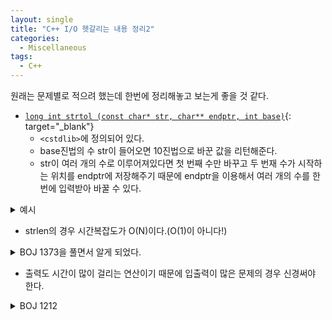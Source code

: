 ```yaml
---
layout: single
title: "C++ I/O 헷갈리는 내용 정리2"
categories:
  - Miscellaneous
tags:
  - C++
---
```

원래는 문제별로 적으려 했는데 한번에 정리해놓고 보는게 좋을 것 같다.

- [`long int strtol (const char* str, char** endptr, int base)`](http://www.cplusplus.com/reference/cstdlib/strtol/){: target="_blank"}
	* `<cstdlib>`에 정의되어 있다.
	* base진법의 수 str이 들어오면 10진법으로 바꾼 값을 리턴해준다.
	* str이 여러 개의 수로 이루어져있다면 첫 번째 수만 바꾸고 두 번재 수가 시작하는 위치를 endptr에 저장해주기 때문에 endptr을 이용해서 여러 개의 수를 한 번에 입력받아 바꿀 수 있다.

<details markdown="1">
<summary>예시</summary>

**[BOJ 2745](https://www.acmicpc.net/problem/2745){: target="_blank"}**  
- B(B<=36)진법 수 N이 들어오면 10진수로 바꿔 출력하는 문제이다.

```cpp
#include<cstdio>
#include<cstdlib>
int main()
{
	int b;
	char s[100];
	scanf("%s %d", s, &b);
	printf("%d", strtol(s, NULL, b));
}

// #include<iostream>
// #include<cstdio>
// #include<string>
// using namespace std;

// int t(char c){
// 	if(c-'0'<10) return c-'0';
// 	return c-'A'+10;
// }

// int main()
// {
// 	int b, n=0;
// 	string s;
// 	cin>>s;
// 	scanf("%d", &b);
// 	for(int i=1;!s.empty();i*=b){
// 		n+=i*t(s.back());
// 		if(s.empty()) break;
// 		s.pop_back();
// 	}
// 	printf("%d", n);
// }
```
- `string`은 pop_back()으로 마지막 문자를 지우는게 편하다.
</details>

- strlen의 경우 시간복잡도가 O(N)이다.(O(1)이 아니다!)

<details markdown="1">
<summary>BOJ 1373을 풀면서 알게 되었다.</summary>

**[BOJ 1373](https://www.acmicpc.net/problem/1373){: target="_blank"}**  
- 2진수 N이 들어오면 8진수로 바꿔 출력하는 문제이다.

```cpp
#include<cstdio>
#include<cstdlib>
#include<cstring>
int main()
{
	char s[1000001];
	scanf("%s", s);
	int p=strlen(s)%3;
	if(p==1) printf("%d", s[0]-'0');
	if(p==2) printf("%d", (s[0]-'0')*2+s[1]-'0');
	int l=strlen(s);
	for(int i=p+2;i<l;i+=3)//i<strlen(s)로 했을 때 TLE
		printf("%d", (s[i-2]-'0')*4+(s[i-1]-'0')*2+(s[i]-'0'));
}
```

- 처음에 시간초과가 뜨길래 내 눈을 의심했다. 문자열도 10^6이고 시간초과가 뜰 구석이 없었기 때문이다. 계속 `vector`에서 v.size()를 쓰다가 생각없이 strlen도 동일하게 사용하고있었다. `vector`의 경우 v.end()-v.begin()을 하면 바로 크기가 나오기 때문에 size()가 O(1)이지만 strlen은 고정된 크기의 배열에서 안에 값이 들어있는 칸의 개수를 구하는 것이기 때문에 O(n)인 것 같다.(cplusplus에도 time complexity가 나오지 않아서 확실하지는 않다.)
- `s[i]-'0'`으로 계산하지 않고 ternary operator을 이용해서 계산하는 코드도 있었다.(`(s[i]==0)?0:4`와 같은 식으로) 이거도 제출해서 비교해보니 내 코드보다 10%정도 더 빨랐다. 그리고 ternary operator가 +보다 우선순위가 낮다는 것도 알게 되었다.

</details>

- 출력도 시간이 많이 걸리는 연산이기 때문에 입출력이 많은 문제의 경우 신경써야 한다.

<details markdown="1">
<summary>BOJ 1212</summary>

**[BOJ 1212](https://www.acmicpc.net/problem/1212){: target="_blank"}**  
- 8진수를 2진수로 변환하는 문제이다.

```cpp
//24ms짜리 코드
#include<cstdio>
#include<cstring>
void pprint(char c){
	if(c=='0') ;
	else if(c=='1') printf("1");
	else if(c=='2') printf("10");
	else if(c=='3') printf("11");
	else if(c=='4') printf("100");
	else if(c=='5') printf("101");
	else if(c=='6') printf("110");
	else if(c=='7') printf("111");
}
void print(char c){
	if(c=='0') printf("000");
	else if(c=='1') printf("001");
	else if(c=='2') printf("010");
	else if(c=='3') printf("011");
	else if(c=='4') printf("100");
	else if(c=='5') printf("101");
	else if(c=='6') printf("110");
	else if(c=='7') printf("111");
}
int main()
{
	char s[1000001];
	scanf("%s", s);
	int l=strlen(s);
	if(s[0]=='0'){
		printf("0");
		return 0;
	}
	pprint(s[0]);
	for(int i=1;i<l;i++)
		print(s[i]);
}
```

- 출력 횟수를 조절해서 시간을 더 줄일 수 있다. `printf`로 바로 출력하지 않고 string을 이용해서 저장한 다음 한 번에 출력하면 12ms로 줄일 수 있다.
- 함수 호출때문에 시간이 더 걸리나 싶어서 전부 main으로 옮겨봤는데 걸리는 시간이 같았다. 재귀함수와 같이 함수 호출이 지수함수 형태로 증가하지 않는 이상 그건 별 상관이 없는 것 같다.
- 4ms짜리 코드도 있었는데 출력하는 수도 char배열에 저장해놓고 하나하나씩 계산하는 형태였다. 계산도 미리 2진수로 바꿔놓고 shift연산을 이용해 자릿수를 맞추는 방식이었고 edge case 처리도 그냥 출력하는 배열의 포인터를 조절해서 맞춰줬다. 저런게 커팅 장인인가 싶었다.

</details>